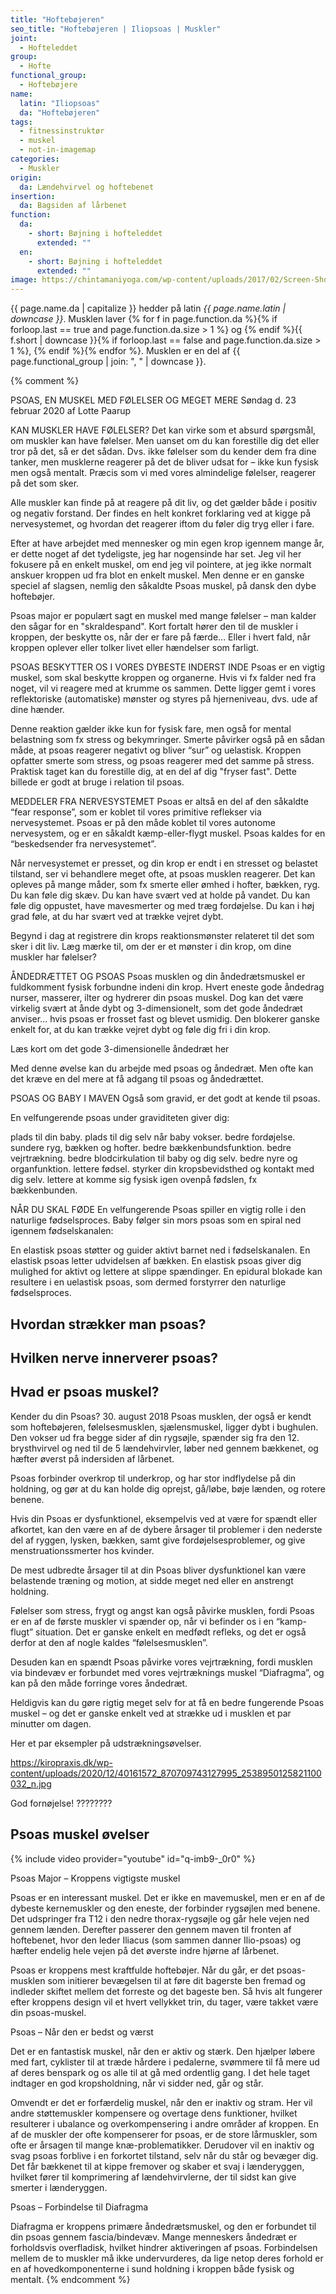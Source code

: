 ```yaml
---
title: "Hoftebøjeren"
seo_title: "Hoftebøjeren | Iliopsoas | Muskler"
joint:
  - Hofteleddet
group:
  - Hofte
functional_group:
  - Hoftebøjere
name:
  latin: "Iliopsoas"
  da: "Hoftebøjeren"
tags:
  - fitnessinstruktør
  - muskel
  - not-in-imagemap
categories:
  - Muskler
origin:
  da: Lændehvirvel og hoftebenet
insertion:
  da: Bagsiden af lårbenet
function:
  da:
    - short: Bøjning i hofteleddet
      extended: ""
  en:
    - short: Bøjning i hofteleddet
      extended: ""
image: https://chintamaniyoga.com/wp-content/uploads/2017/02/Screen-Shot-2017-02-04-at-4.55.13-PM-725x675.png
---
```


{{ page.name.da | capitalize }} hedder på latin *{{ page.name.latin | downcase }}*. Musklen laver {% for f in page.function.da %}{% if forloop.last == true and page.function.da.size > 1 %} og {% endif %}{{ f.short | downcase  }}{% if forloop.last == false and page.function.da.size > 1 %}, {% endif %}{% endfor %}. Musklen er en del af {{ page.functional_group | join: ", " | downcase }}.


{% comment %}

PSOAS, EN MUSKEL MED FØLELSER OG MEGET MERE
Søndag d. 23 februar 2020 af Lotte Paarup


 
KAN MUSKLER HAVE FØLELSER?
Det kan virke som et absurd spørgsmål, om muskler kan have følelser. Men uanset om du kan forestille dig det eller tror på det, så er det sådan. Dvs. ikke følelser som du kender dem fra dine tanker, men musklerne reagerer på det de bliver udsat for – ikke kun fysisk men også mentalt. Præcis som vi med vores almindelige følelser, reagerer på det som sker. 

Alle muskler kan finde på at reagere på dit liv, og det gælder både i positiv og negativ forstand. Der findes en helt konkret forklaring ved at kigge på nervesystemet, og hvordan det reagerer iftom du føler dig tryg eller i fare. 

Efter at have arbejdet med mennesker og min egen krop igennem mange år, er dette noget af det tydeligste, jeg har nogensinde har set. Jeg vil her fokusere på en enkelt muskel, om end jeg vil pointere, at jeg ikke normalt anskuer kroppen ud fra blot en enkelt muskel. Men denne er en ganske speciel af slagsen, nemlig den såkaldte Psoas muskel, på dansk den dybe hoftebøjer.

Psoas major er populært sagt en muskel med mange følelser – man kalder den sågar for en "skraldespand". Kort fortalt hører den til de muskler i kroppen, der beskytte os, når der er fare på færde... Eller i hvert fald, når kroppen oplever eller tolker livet eller hændelser som farligt.

PSOAS BESKYTTER OS I VORES DYBESTE INDERST INDE
Psoas er en vigtig muskel, som skal beskytte kroppen og organerne. Hvis vi fx falder ned fra noget, vil vi reagere med at krumme os sammen. Dette ligger gemt i vores reflektoriske (automatiske) mønster og styres på hjerneniveau, dvs. ude af dine hænder. 

Denne reaktion gælder ikke kun for fysisk fare, men også for mental belastning som fx stress og bekymringer. Smerte påvirker også på en sådan måde, at psoas reagerer negativt og bliver “sur” og uelastisk. Kroppen opfatter smerte som stress, og psoas reagerer med det samme på stress. Praktisk taget kan du forestille dig, at en del af dig "fryser fast". Dette billede er godt at bruge i relation til psoas.

MEDDELER FRA NERVESYSTEMET
Psoas er altså en del af den såkaldte “fear response”, som er koblet til vores primitive reflekser via nervesystemet. Psoas er på den måde koblet til vores autonome nervesystem, og er en såkaldt kæmp-eller-flygt muskel. Psoas kaldes for en “beskedsender fra nervesystemet”.

Når nervesystemet er presset, og din krop er endt i en stresset og belastet tilstand, ser vi behandlere meget ofte, at psoas musklen reagerer. Det kan opleves på mange måder, som fx smerte eller ømhed i hofter, bækken, ryg. Du kan føle dig skæv. Du kan have svært ved at holde på vandet. Du kan føle dig oppustet, have mavesmerter og med træg fordøjelse. Du kan i høj grad føle, at du har svært ved at trække vejret dybt. 

Begynd i dag at registrere din krops reaktionsmønster relateret til det som sker i dit liv. Læg mærke til, om der er et mønster i din krop, om dine muskler har følelser?

ÅNDEDRÆTTET OG PSOAS
Psoas musklen og din åndedrætsmuskel er fuldkomment fysisk forbundne indeni din krop. Hvert eneste gode åndedrag nurser, masserer, ilter og hydrerer din psoas muskel. Dog kan det være virkelig svært at ånde dybt og 3-dimensionelt, som det gode åndedræt anviser... hvis psoas er frosset fast og blevet usmidig. Den blokerer ganske enkelt for, at du kan trække vejret dybt og føle dig fri i din krop.

Læs kort om det gode 3-dimensionelle åndedræt her

Med denne øvelse kan du arbejde med psoas og åndedræt. Men ofte kan det kræve en del mere at få adgang til psoas og åndedrættet.

PSOAS OG BABY I MAVEN
Også som gravid, er det godt at kende til psoas. 

En velfungerende psoas under graviditeten giver dig:

plads til din baby.
plads til dig selv når baby vokser.
bedre fordøjelse.
sundere ryg, bækken og hofter.
bedre bækkenbundsfunktion.
bedre vejrtrækning.
bedre blodcirkulation til baby og dig selv.
bedre nyre og organfunktion.
lettere fødsel.
styrker din kropsbevidsthed og kontakt med dig selv.
lettere at komme sig fysisk igen ovenpå fødslen, fx bækkenbunden.
 

NÅR DU SKAL FØDE
En velfungerende Psoas spiller en vigtig rolle i den naturlige fødselsproces. Baby følger sin mors psoas som en spiral ned igennem fødselskanalen:

En elastisk psoas støtter og guider aktivt barnet ned i fødselskanalen.
En elastisk psoas letter udvidelsen af bækken.
En elastisk psoas giver dig mulighed for aktivt og lettere at slippe spændinger.
En epidural blokade kan resultere i en uelastisk psoas, som dermed forstyrrer den naturlige fødselsproces.

## Hvordan strækker man psoas?

## Hvilken nerve innerverer psoas?

## Hvad er psoas muskel?



Kender du din Psoas?
30. august 2018
Psoas musklen, der også er kendt som hoftebøjeren, følelsesmusklen, sjælensmuskel, ligger dybt i bughulen. Den vokser ud fra begge sider af din rygsøjle, spænder sig fra den 12. brysthvirvel og ned til de 5 lændehvirvler, løber ned gennem bækkenet, og hæfter øverst på indersiden af lårbenet.


Psoas forbinder overkrop til underkrop, og har stor indflydelse på din holdning, og gør at du kan holde dig oprejst, gå/løbe, bøje lænden, og rotere benene.

Hvis din Psoas er dysfunktionel, eksempelvis ved at være for spændt eller afkortet, kan den være en af de dybere årsager til problemer i den nederste del af ryggen, lysken, bækken, samt give fordøjelsesproblemer, og give menstruationssmerter hos kvinder.

De mest udbredte årsager til at din Psoas bliver dysfunktionel kan være belastende træning og motion, at sidde meget ned eller en anstrengt holdning.

Følelser som stress, frygt og angst kan også påvirke musklen, fordi Psoas er en af de første muskler vi spænder op, når vi befinder os i en “kamp-flugt” situation. Det er ganske enkelt en medfødt refleks, og det er også derfor at den af nogle kaldes “følelsesmusklen”.

Desuden kan en spændt Psoas påvirke vores vejrtrækning, fordi musklen via bindevæv er forbundet med vores vejrtræknings muskel “Diafragma”, og kan på den måde forringe vores åndedræt.

Heldigvis kan du gøre rigtig meget selv for at få en bedre fungerende Psoas muskel – og det er ganske enkelt ved at strække ud i musklen et par minutter om dagen.

Her et par eksempler på udstrækningsøvelser.


https://kiropraxis.dk/wp-content/uploads/2020/12/40161572_870709743127995_2538950125821100032_n.jpg

God fornøjelse! ????????

## Psoas muskel øvelser


{% include video provider="youtube" id="q-imb9-_0r0" %}


Psoas Major – Kroppens vigtigste muskel

Psoas er en interessant muskel. Det er ikke en mavemuskel, men er en af ​​de dybeste kernemuskler og den eneste, der forbinder rygsøjlen med benene. Det udspringer fra T12 i den nedre thorax-rygsøjle og går hele vejen ned gennem lænden. Derefter passerer den gennem maven til fronten af ​​hoftebenet, hvor den leder Iliacus (som sammen danner Ilio-psoas) og hæfter endelig hele vejen på det øverste indre hjørne af lårbenet.

Psoas er kroppens mest kraftfulde hoftebøjer. Når du går, er det psoas-musklen som initierer bevægelsen til at føre dit bagerste ben fremad og indleder skiftet mellem det forreste og det bageste ben. Så hvis alt fungerer efter kroppens design vil et hvert vellykket trin, du tager, være takket være din psoas-muskel.


Psoas – Når den er bedst og værst

Det er en fantastisk muskel, når den er aktiv og stærk. Den hjælper løbere med fart, cyklister til at træde hårdere i pedalerne, svømmere til få mere ud af deres benspark og os alle til at gå med ordentlig gang. I det hele taget indtager en god kropsholdning, når vi sidder ned, går og står.

Omvendt er det er forfærdelig muskel, når den er inaktiv og stram. Her vil andre støttemuskler kompensere og overtage dens funktioner, hvilket resulterer i ubalance og overkompensering i andre områder af kroppen. En af de muskler der ofte kompenserer for psoas, er de store lårmuskler, som ofte er årsagen til mange knæ-problematikker. Derudover vil en inaktiv og svag psoas forblive i en forkortet tilstand, selv når du står og bevæger dig. Det får bækkenet til at kippe fremover og skaber et svaj i lænderyggen, hvilket fører til komprimering af lændehvirvlerne, der til sidst kan give smerter i lænderyggen.

Psoas – Forbindelse til Diafragma

Diafragma er kroppens primære åndedrætsmuskel, og den er forbundet til din psoas gennem fascia/bindevæv. Mange menneskers åndedræt er forholdsvis overfladisk, hvilket hindrer aktiveringen af psoas. Forbindelsen mellem de to muskler må ikke undervurderes, da lige netop deres forhold er en af hovedkomponenterne i sund holdning i kroppen både fysisk og mentalt.
{% endcomment %}
